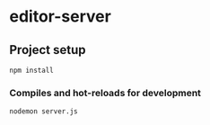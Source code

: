 # editor-server

## Project setup
```
npm install
```

### Compiles and hot-reloads for development
```
nodemon server.js
```
